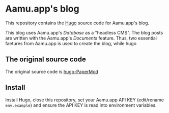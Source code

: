 # Aamu.app's blog

This repository contains the [Hugo](https://gohugo.io/) source code for Aamu.app's blog. 

This blog uses Aamu.app's *Database* as a "headless CMS". The blog posts are written with the Aamu.app's *Documents* feature. Thus, two essential faetures from Aamu.app is used to create the blog, while hugo

## The original source code

The original source code is [hugo-PaperMod](https://github.com/adityatelange/hugo-PaperMod)

## Install

Install Hugo, close this repository, set your Aamu.app API KEY (edit/rename `env.example`) and ensure the API KEY is read into environment variables.
